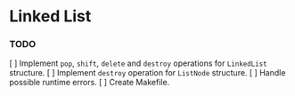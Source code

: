# Linked List

### TODO
[ ] Implement `pop`, `shift`, `delete` and `destroy` operations for `LinkedList` structure.
[ ] Implement `destroy` operation for `ListNode` structure.
[ ] Handle possible runtime errors.
[ ] Create Makefile.